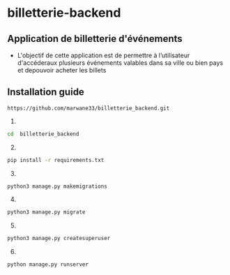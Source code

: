 # billetterie-backend

## Application de billetterie d'événements

- L'objectif de cette application est de permettre à l’utilisateur d'accéderaux plusieurs événements valables dans sa ville ou bien pays et depouvoir acheter les billets

## Installation guide

`https://github.com/marwane33/billetterie_backend.git`

1.

```bash
cd  billetterie_backend
```

2.

```bash
pip install -r requirements.txt
```

3.

```bash
python3 manage.py makemigrations
```

4.

```bash
python3 manage.py migrate
```

5.

```bash
python3 manage.py createsuperuser
```

6.

```bash
python manage.py runserver
```
